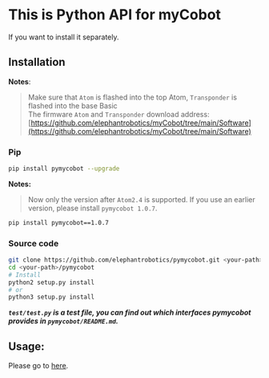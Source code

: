 # This is Python API for myCobot

If you want to install it separately.

## Installation

**Notes**:

<!-- This is the mycobot Python API package designed by Zhang Lijun([lijun.zhang@elephantrobotics.com]()) -->

> Make sure that `Atom` is flashed into the top Atom, `Transponder` is flashed into the base Basic <br>
> The firmware `Atom` and `Transponder` download address: [https://github.com/elephantrobotics/myCobot/tree/main/Software](https://github.com/elephantrobotics/myCobot/tree/main/Software)<br>

### Pip

```bash
pip install pymycobot --upgrade
```

**Notes:**

> Now only the version after `Atom2.4` is supported. If you use an earlier version, please install `pymycobot 1.0.7`.

```bash
pip install pymycobot==1.0.7
```

### Source code

```bash
git clone https://github.com/elephantrobotics/pymycobot.git <your-path>
cd <your-path>/pymycobot
# Install
python2 setup.py install
# or
python3 setup.py install
```

**_`test/test.py` is a test file, you can find out which interfaces pymycobot provides in `pymycobot/README.md`._**

## Usage:

Please go to [here](./pymycobot/README.md).
